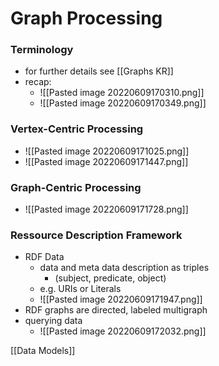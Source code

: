 # Graph Processing
### Terminology
+ for further details see [[Graphs KR]]
+ recap:
	+ ![[Pasted image 20220609170310.png]]
	+ ![[Pasted image 20220609170349.png]]

### Vertex-Centric Processing
+ ![[Pasted image 20220609171025.png]]
+ ![[Pasted image 20220609171447.png]]

### Graph-Centric Processing
+ ![[Pasted image 20220609171728.png]]

### Ressource Description Framework
+ RDF Data
	+ data and meta data description as triples
		+ (subject, predicate, object)
	+ e.g. URIs or Literals
	+ ![[Pasted image 20220609171947.png]]
+ RDF graphs are directed, labeled multigraph
+ querying data
	+ ![[Pasted image 20220609172032.png]]

[[Data Models]]